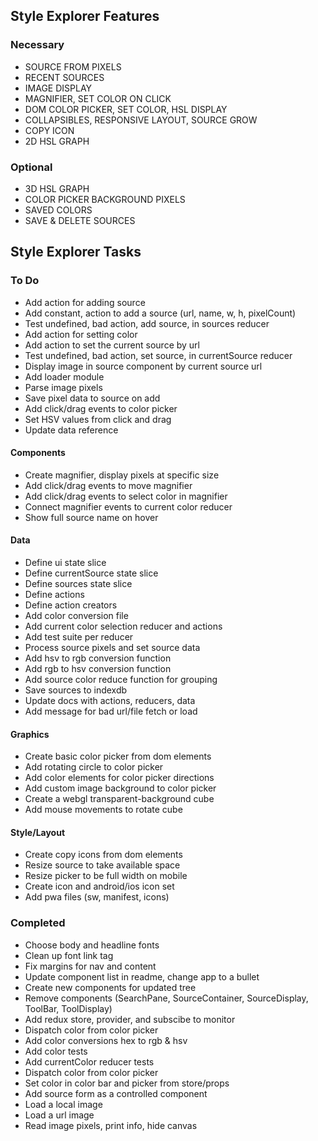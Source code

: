 ## Style Explorer Features
### Necessary
* SOURCE FROM PIXELS
* RECENT SOURCES
* IMAGE DISPLAY
* MAGNIFIER, SET COLOR ON CLICK
* DOM COLOR PICKER, SET COLOR, HSL DISPLAY
* COLLAPSIBLES, RESPONSIVE LAYOUT, SOURCE GROW
* COPY ICON
* 2D HSL GRAPH
### Optional
* 3D HSL GRAPH
* COLOR PICKER BACKGROUND PIXELS
* SAVED COLORS
* SAVE & DELETE SOURCES

## Style Explorer Tasks
### To Do
* Add action for adding source
* Add constant, action to add a source (url, name, w, h, pixelCount)
* Test undefined, bad action, add source, in sources reducer
* Add action for setting color
* Add action to set the current source by url
* Test undefined, bad action, set source, in currentSource reducer
* Display image in source component by current source url
* Add loader module
* Parse image pixels
* Save pixel data to source on add
* Add click/drag events to color picker
* Set HSV values from click and drag
* Update data reference

#### Components
* Create magnifier, display pixels at specific size
* Add click/drag events to move magnifier
* Add click/drag events to select color in magnifier
* Connect magnifier events to current color reducer
* Show full source name on hover
#### Data
* Define ui state slice
* Define currentSource state slice
* Define sources state slice
* Define actions
* Define action creators
* Add color conversion file
* Add current color selection reducer and actions
* Add test suite per reducer
* Process source pixels and set source data
* Add hsv to rgb conversion function
* Add rgb to hsv conversion function
* Add source color reduce function for grouping
* Save sources to indexdb
* Update docs with actions, reducers, data
* Add message for bad url/file fetch or load
#### Graphics
* Create basic color picker from dom elements
* Add rotating circle to color picker
* Add color elements for color picker directions
* Add custom image background to color picker
* Create a webgl transparent-background cube
* Add mouse movements to rotate cube
#### Style/Layout
* Create copy icons from dom elements
* Resize source to take available space
* Resize picker to be full width on mobile
* Create icon and android/ios icon set
* Add pwa files (sw, manifest, icons)

### Completed
* Choose body and headline fonts
* Clean up font link tag
* Fix margins for nav and content
* Update component list in readme, change app to a bullet
* Create new components for updated tree
* Remove components (SearchPane, SourceContainer, SourceDisplay, ToolBar, ToolDisplay)
* Add redux store, provider, and subscibe to monitor
* Dispatch color from color picker
* Add color conversions hex to rgb & hsv
* Add color tests
* Add currentColor reducer tests
* Dispatch color from color picker
* Set color in color bar and picker from store/props
* Add source form as a controlled component
* Load a local image
* Load a url image
* Read image pixels, print info, hide canvas
